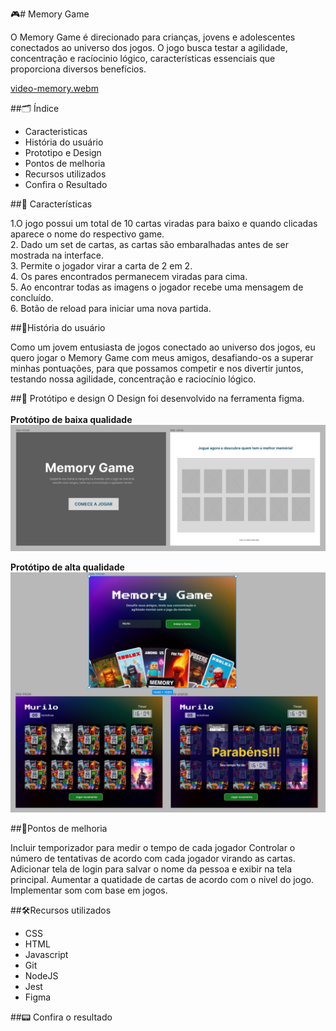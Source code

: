 :video_game:# Memory Game

O Memory Game é direcionado para crianças, jovens e adolescentes conectados ao universo dos jogos. O jogo busca testar a agilidade, concentração e racíocinio lógico, características essenciais que proporciona diversos benefícios.<br>

[video-memory.webm](https://github.com/sellylima/SAP012-memory-match/assets/71739592/54128a56-4198-4218-ab12-d65f075bafbf)


##:card_index_dividers: Índice

- Caracteristicas
- História do usuário
- Prototipo e Design
- Pontos de melhoria
- Recursos utilizados
- Confira o Resultado

##:flower_playing_cards: Características

1.O jogo possui um total de 10 cartas viradas para baixo e quando clicadas aparece o nome do respectivo game.<br>
2. Dado um set de cartas, as cartas são embaralhadas antes de ser mostrada na interface.<br>
3. Permite o jogador virar a carta de 2 em 2.<br>
4. Os pares encontrados permanecem viradas para cima.<br>
5. Ao encontrar todas as imagens o jogador recebe uma mensagem de concluído.<br>
6. Botão de reload para iniciar uma nova partida.<br>

##:man:História do usuário

Como um jovem entusiasta de jogos conectado ao universo dos jogos, eu quero jogar o Memory Game com meus amigos, desafiando-os a superar minhas pontuações, para que possamos competir e nos divertir juntos, testando nossa agilidade, concentração e raciocínio lógico.

##:art: Protótipo e design
O Design foi desenvolvido na ferramenta figma. <br><br>
__Protótipo de baixa qualidade__<br>
![](./img/prototipo-baixa.png)

__Protótipo de alta qualidade__
![](./img/prototipo-alta.png)


##:pushpin:Pontos de melhoria

Incluir temporizador para medir o tempo de cada jogador
Controlar o número de tentativas de acordo com cada jogador virando as cartas.
Adicionar tela de login para salvar o nome da pessoa e exibir na tela principal.
Aumentar a quatidade de cartas de acordo com o nivel do jogo.
Implementar som com base em jogos.

##:hammer_and_wrench:Recursos utilizados

- CSS
- HTML
- Javascript
- Git
- NodeJS
- Jest
- Figma

##:pager: Confira o resultado

